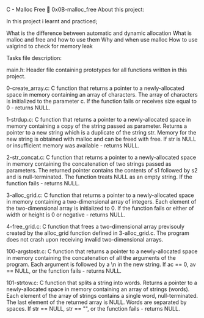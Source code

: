 C - Malloc Free 📃 0x0B-malloc_free About this project:

In this project i learnt and practiced;

What is the difference between automatic and dynamic allocation
What is malloc and free and how to use them
Why and when use malloc
How to use valgrind to check for memory leak

Tasks file description:

main.h: Header file containing prototypes for all functions written in this project.

0-create_array.c: C function that returns a pointer to a newly-allocated space in memory containing an array of characters.
    The array of characters is initialized to the parameter c.
    If the function fails or receives size equal to 0 - returns NULL.

1-strdup.c: C function that returns a pointer to a newly-allocated space in memory containing a copy of the string passed as parameter.
    Returns a pointer to a new string which is a duplicate of the string str.
    Memory for the new string is obtained with malloc and can be freed with free.
    If str is NULL or insufficient memory was available - returns NULL.

2-str_concat.c: C function that returns a pointer to a newly-allocated space in memory containing the concatenation of two strings passed as parameters.
    The returned pointer contains the contents of s1 followed by s2 and is null-terminated.
    The function treats NULL as an empty string.
    If the function fails - returns NULL.

3-alloc_grid.c: C function that returns a pointer to a newly-allocated space in memory containing a two-dimensional array of integers.
    Each element of the two-dimensional array is initialized to 0.
    If the function fails or either of width or height is 0 or negative - returns NULL.

4-free_grid.c: C function that frees a two-dimensional array previsouly created by the alloc_grid function defined in 3-alloc_grid.c.
    The program does not crash upon receiving invalid two-dimensional arrays.

100-argstostr.c: C function that returns a pointer to a newly-allocated space in memory containing the concatenation of all the arguments of the program.
    Each argument is followed by a \n in the new string.
    If ac == 0, av == NULL, or the function fails - returns NULL.

101-strtow.c: C function that splits a string into words.
    Returns a pointer to a newly-allocated space in memory containing an array of strings (words).
    Each element of the array of strings contains a single word, null-terminated.
    The last element of the returned array is NULL.
    Words are separated by spaces.
    If str == NULL, str == "", or the function fails - returns NULL.

